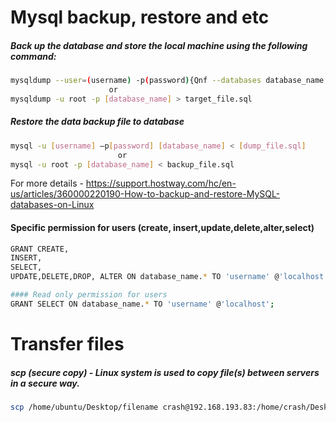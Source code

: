 # Mysql backup, restore and etc
##### Back up the database and store the local machine using the following command:
```bash
mysqldump --user=(username) -p(password){Qnf --databases database_name | gzip > /opt/filename.gz
                      or  
mysqldump -u root -p [database_name] > target_file.sql                        
```
##### Restore the data backup file to database
```bash
mysql -u [username] –p[password] [database_name] < [dump_file.sql]
                        or
mysql -u root -p [database_name] < backup_file.sql
```
For more details - https://support.hostway.com/hc/en-us/articles/360000220190-How-to-backup-and-restore-MySQL-databases-on-Linux

#### Specific permission for users (create, insert,update,delete,alter,select)
```bash
GRANT CREATE,
INSERT,
SELECT,
UPDATE,DELETE,DROP, ALTER ON database_name.* TO 'username' @'localhost';
```
```bash
#### Read only permission for users
GRANT SELECT ON database_name.* TO 'username' @'localhost';
```

# Transfer files
##### scp (secure copy)  - Linux system is used to copy file(s) between servers in a secure way.
```bash
scp /home/ubuntu/Desktop/filename crash@192.168.193.83:/home/crash/Desktop/ashli-project
```
